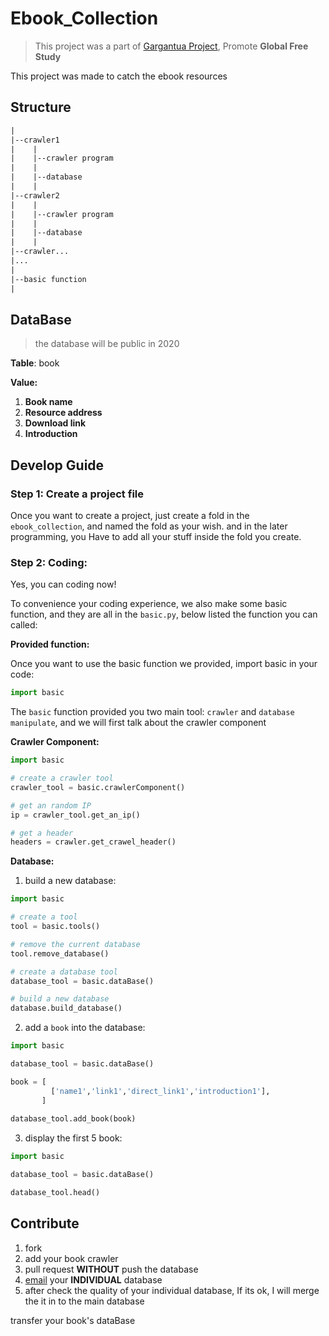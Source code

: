 # Ebook_Collection
> This project was a part of [Gargantua Project](https://gitlab.com/gargantua), Promote **Global Free Study** 

This project was made to catch the ebook resources

## Structure

```txt
|
|--crawler1
|    |
|    |--crawler program
|    |
|    |--database
|    |
|--crawler2
|    |
|    |--crawler program
|    |
|    |--database
|    |
|--crawler...
|...
|
|--basic function 
|
```

## DataBase
> the database will be public in 2020 

**Table**: book

**Value:**
1. **Book name**
2. **Resource address**
3. **Download link**
4. **Introduction**

## Develop Guide

### Step 1: Create a project file

Once you want to create a project, just create a fold in the `ebook_collection`, and named the fold as your wish. and in the later programming, you Have to add all your stuff inside the fold you create.

### Step 2: Coding:

Yes, you can coding now! 

To convenience your coding  experience, we also make some basic function, and they are all in the `basic.py`, below listed the function you can called:

**Provided function:**

Once you want to use the basic function we provided, import basic in your code:

```python
import basic
```

The `basic` function provided you two main tool: `crawler` and `database manipulate`, and we will first talk about the crawler component

**Crawler Component:**

 ```python
import basic

# create a crawler tool
crawler_tool = basic.crawlerComponent()

# get an random IP
ip = crawler_tool.get_an_ip()

# get a header
headers = crawler.get_crawel_header()
 ```

**Database:**

1. build a new database:

```python
import basic

# create a tool
tool = basic.tools()

# remove the current database
tool.remove_database()

# create a database tool
database_tool = basic.dataBase()

# build a new database
database.build_database()
```

2. add a `book` into the database:

```py
import basic

database_tool = basic.dataBase()

book = [
         ['name1','link1','direct_link1','introduction1'],             		          ['name2','link2','direct_link2','introduction2']
       ]
       
database_tool.add_book(book)
```

3. display the first 5 book:

```py
import basic

database_tool = basic.dataBase()

database_tool.head()
```



## Contribute
1. fork
2. add your book crawler
3. pull request **WITHOUT** push the database
4. [email](mailto://p@hty.email) your **INDIVIDUAL** database
5. after check the quality of your individual database, If its ok, I will merge the it in to the main database

transfer your book's dataBase